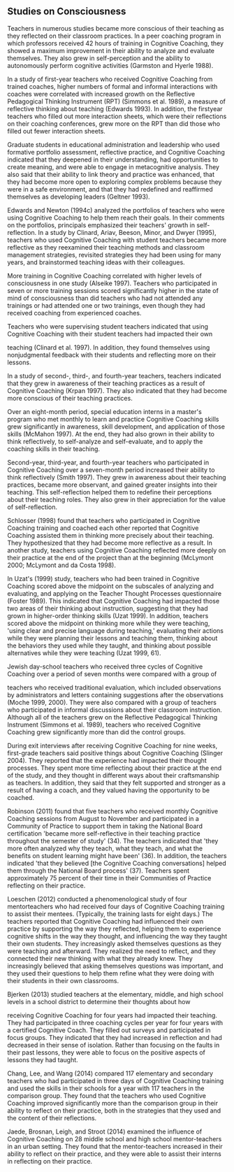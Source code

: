 ## Studies on Consciousness

Teachers in numerous studies became more conscious of their teaching as they reflected on their classroom practices. In a peer coaching program in which professors received 42 hours of training in Cognitive Coaching, they showed a maximum improvement in their ability to analyze and evaluate themselves. They also grew in self-perception and the ability to autonomously perform cognitive activities (Garmston and Hyerle 1988).

In a study of first-year teachers who received Cognitive Coaching from trained coaches, higher numbers of formal and informal interactions with coaches were correlated with increased growth on the Reflective Pedagogical Thinking Instrument (RPT) (Simmons et al. 1989), a measure of reflective thinking about teaching (Edwards 1993). In addition, the firstyear teachers who filled out more interaction sheets, which were their reflections on their coaching conferences, grew more on the RPT than did those who filled out fewer interaction sheets.

Graduate students in educational administration and leadership who used formative portfolio assessment, reflective practice, and Cognitive Coaching indicated that they deepened in their understanding, had opportunities to create meaning, and were able to engage in metacognitive analysis. They also said that their ability to link theory and practice was enhanced, that they had become more open to exploring complex problems because they were in a safe environment, and that they had redefined and reaffirmed themselves as developing leaders (Geltner 1993).

Edwards and Newton (1994c) analyzed the portfolios of teachers who were using Cognitive Coaching to help them reach their goals. In their comments on the portfolios, principals emphasized their teachers' growth in self-reflection. In a study by Clinard, Ariav, Beeson, Minor, and Dwyer (1995), teachers who used Cognitive Coaching with student teachers became more reflective as they reexamined their teaching methods and classroom management strategies, revisited strategies they had been using for many years, and brainstormed teaching ideas with their colleagues.

More training in Cognitive Coaching correlated with higher levels of consciousness in one study (Alseike 1997). Teachers who participated in seven or more training sessions scored significantly higher in the state of mind of consciousness than did teachers who had not attended any trainings or had attended one or two trainings, even though they had received coaching from experienced coaches.

Teachers who were supervising student teachers indicated that using Cognitive Coaching with their student teachers had impacted their own

teaching (Clinard et al. 1997). In addition, they found themselves using nonjudgmental feedback with their students and reflecting more on their lessons.

In a study of second-, third-, and fourth-year teachers, teachers indicated that they grew in awareness of their teaching practices as a result of Cognitive Coaching (Krpan 1997). They also indicated that they had become more conscious of their teaching practices.

Over an eight-month period, special education interns in a master's program who met monthly to learn and practice Cognitive Coaching skills grew significantly in awareness, skill development, and application of those skills (McMahon 1997). At the end, they had also grown in their ability to think reflectively, to self-analyze and self-evaluate, and to apply the coaching skills in their teaching.

Second-year, third-year, and fourth-year teachers who participated in Cognitive Coaching over a seven-month period increased their ability to think reflectively (Smith 1997). They grew in awareness about their teaching practices, became more observant, and gained greater insights into their teaching. This self-reflection helped them to redefine their perceptions about their teaching roles. They also grew in their appreciation for the value of self-reflection.

Schlosser (1998) found that teachers who participated in Cognitive Coaching training and coached each other reported that Cognitive Coaching assisted them in thinking more precisely about their teaching. They hypothesized that they had become more reflective as a result. In another study, teachers using Cognitive Coaching reflected more deeply on their practice at the end of the project than at the beginning (McLymont 2000; McLymont and da Costa 1998).

In Uzat's (1999) study, teachers who had been trained in Cognitive Coaching scored above the midpoint on the subscales of analyzing and evaluating, and applying on the Teacher Thought Processes questionnaire (Foster 1989). This indicated that Cognitive Coaching had impacted those two areas of their thinking about instruction, suggesting that they had grown in higher-order thinking skills (Uzat 1999). In addition, teachers scored above the midpoint on thinking more while they were teaching, 'using clear and precise language during teaching,' evaluating their actions while they were planning their lessons and teaching them, thinking about the behaviors they used while they taught, and thinking about possible alternatives while they were teaching (Uzat 1999, 61).

Jewish day-school teachers who received three cycles of Cognitive Coaching over a period of seven months were compared with a group of

teachers who received traditional evaluation, which included observations by administrators and letters containing suggestions after the observations (Moche 1999, 2000). They were also compared with a group of teachers who participated in informal discussions about their classroom instruction. Although all of the teachers grew on the Reflective Pedagogical Thinking Instrument (Simmons et al. 1989), teachers who received Cognitive Coaching grew significantly more than did the control groups.

During exit interviews after receiving Cognitive Coaching for nine weeks, first-grade teachers said positive things about Cognitive Coaching (Slinger 2004). They reported that the experience had impacted their thought processes. They spent more time reflecting about their practice at the end of the study, and they thought in different ways about their craftsmanship as teachers. In addition, they said that they felt supported and stronger as a result of having a coach, and they valued having the opportunity to be coached.

Robinson (2011) found that five teachers who received monthly Cognitive Coaching sessions from August to November and participated in a Community of Practice to support them in taking the National Board certification 'became more self-reflective in their teaching practice throughout the semester of study' (34). The teachers indicated that 'they more often analyzed why they teach, what they teach, and what the benefits on student learning might have been' (36). In addition, the teachers indicated 'that they believed [the Cognitive Coaching conversations] helped them through the National Board process' (37). Teachers spent approximately 75 percent of their time in their Communities of Practice reflecting on their practice.

Loeschen (2012) conducted a phenomenological study of four mentorteachers who had received four days of Cognitive Coaching training to assist their mentees. (Typically, the training lasts for eight days.) The teachers reported that Cognitive Coaching had influenced their own practice by supporting the way they reflected, helping them to experience cognitive shifts in the way they thought, and influencing the way they taught their own students. They increasingly asked themselves questions as they were teaching and afterward. They realized the need to reflect, and they connected their new thinking with what they already knew. They increasingly believed that asking themselves questions was important, and they used their questions to help them refine what they were doing with their students in their own classrooms.

Bjerken (2013) studied teachers at the elementary, middle, and high school levels in a school district to determine their thoughts about how

receiving Cognitive Coaching for four years had impacted their teaching. They had participated in three coaching cycles per year for four years with a certified Cognitive Coach. They filled out surveys and participated in focus groups. They indicated that they had increased in reflection and had decreased in their sense of isolation. Rather than focusing on the faults in their past lessons, they were able to focus on the positive aspects of lessons they had taught.

Chang, Lee, and Wang (2014) compared 117 elementary and secondary teachers who had participated in three days of Cognitive Coaching training and used the skills in their schools for a year with 117 teachers in the comparison group. They found that the teachers who used Cognitive Coaching improved significantly more than the comparison group in their ability to reflect on their practice, both in the strategies that they used and the content of their reflections.

Jaede, Brosnan, Leigh, and Stroot (2014) examined the influence of Cognitive Coaching on 28 middle school and high school mentor-teachers in an urban setting. They found that the mentor-teachers increased in their ability to reflect on their practice, and they were able to assist their interns in reflecting on their practice.